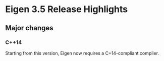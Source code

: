 # Eigen 3.5 Release Highlights


## Major changes

### C++14

Starting from this version, Eigen now requires a C+14-compliant compiler.


